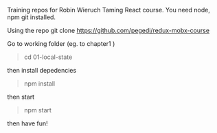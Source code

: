 Training repos for Robin Wieruch Taming React course.
You need node, npm git installed.

Using the repo
    git clone https://github.com/pegedi/redux-mobx-course

Go to working folder (eg. to chapter1 )
> cd 01-local-state

then install depedencies
> npm install

then start
> npm start

then have fun!
